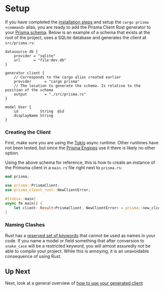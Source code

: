 # Setup

If you have completed the [installation steps](01-installation.md) and setup the `cargo prisma <command>` alias, you are ready to add the Prisma Client Rust generator to your [Prisma schema](https://www.prisma.io/docs/concepts/components/prisma-schema). Below is an example of a schema that exists at the root of the project, uses a SQLite database and generates the client at `src/prisma.rs`:

```prisma
datasource db {
    provider = "sqlite"
    url      = "file:dev.db"
}

generator client {
    // Corresponds to the cargo alias created earlier
    provider      = "cargo prisma"
    // The location to generate the schema. Is relative to the position of the schema
    output        = "./src/prisma.rs"
}

model User {
    id          String  @id
    displayName String
}
```

### Creating the Client

First, make sure you are using the [Tokio](https://github.com/tokio-rs/tokio) async runtime. Other runtimes have not been tested, but since the [Prisma Engines](https://github.com/prisma/prisma-engines) use it there is likely no other option.

Using the above schema for reference, this is how to create an instance of the Primsma client in a `main.rs` file right next to `prisma.rs`:

```rust
mod prisma;

use prisma::PrismaClient;
use prisma_client_rust::NewClientError;

#[tokio::main]
async fn main() {
    let client: Result<PrismaClient, NewClientError> = prisma::new_client().await;
}
```

### Naming Clashes

Rust has a [reserved set of keywords](https://doc.rust-lang.org/reference/keywords.html) that cannot be used as names in your code. If you name a model or field something that after conversion to `snake_case` will be a restricted keyword, you will almost assuredly not be able to compile your project.
While this is annoying, it is an unavoidable consequence of using Rust.

## Up Next

Next, look at a general overview of [how to use your generated client](03-overview.md)
